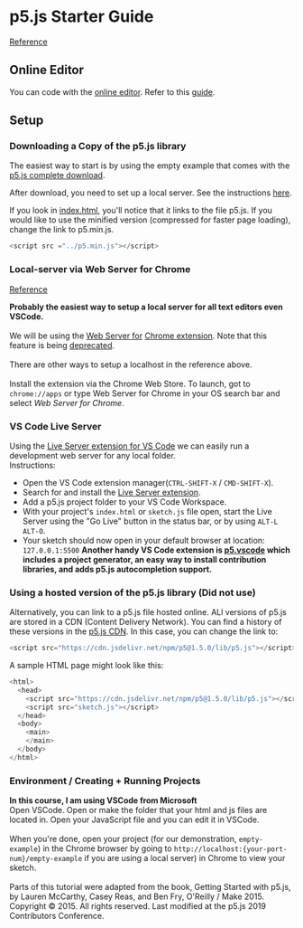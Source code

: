 # p5.js Starter Guide

[Reference](https://p5js.org/get-started/)

## Online Editor

You can code with the [online editor](https://editor.p5js.org/). Refer to this [guide](https://p5js.org/get-started/).

## Setup

### Downloading a Copy of the p5.js library

The easiest way to start is by using the empty example that comes with the [p5.js complete download](https://p5js.org/download/). </br>

After download, you need to set up a local server. See the instructions [here](https://github.com/processing/p5.js/wiki/Local-server). </br>

If you look in [index.html](empty-example/index.html), you'll notice that it links to the file p5.js. If you would like to use the minified version (compressed for faster page loading), change the link to p5.min.js.

```js
<script src ="../p5.min.js"></script>
```

### Local-server via Web Server for Chrome

[Reference](https://github.com/processing/p5.js/wiki/Local-server) </br>

**Probably the easiest way to setup a local server for all text editors even VSCode.** </br>
</br>
We will be using the [Web Server for](https://chrome.google.com/webstore/detail/web-server-for-chrome/ofhbbkphhbklhfoeikjpcbhemlocgigb/related) [Chrome extension](https://en.wikipedia.org/wiki/Google_Chrome_App). Note that this feature is being [deprecated](https://support.google.com/chrome/thread/174381169?visit_id=638099376104476002-4011439868&p=chrome_app_deprecation&rd=1). </br>
</br>
There are other ways to setup a localhost in the reference above. </br>
</br>
Install the extension via the Chrome Web Store. To launch, got to ```chrome://apps``` or type Web Server for Chrome in your OS search bar and select *Web Server for Chrome*.

### VS Code Live Server

Using the [Live Server extension for VS Code](https://marketplace.visualstudio.com/items?itemName=ritwickdey.LiveServer) we can easily run a development web server for any local folder. </br>
Instructions:

* Open the VS Code extension manager(```CTRL-SHIFT-X``` / ```CMD-SHIFT-X```).
* Search for and install the [Live Server extension](https://marketplace.visualstudio.com/items?itemName=ritwickdey.LiveServer).
* Add a p5.js project folder to your VS Code Workspace.
* With your project's ```index.html``` or   ```sketch.js``` file open, start the Live Server using the "Go Live" button in the status bar, or by using ```ALT-L``` ```ALT-O```.
* Your sketch should now open in your default browser at location: ```127.0.0.1:5500```
**Another handy VS Code extension is [p5.vscode](https://marketplace.visualstudio.com/items?itemName=samplavigne.p5-vscode) which includes a project generator, an easy way to install contribution libraries, and adds p5.js autocompletion support.**

### Using a hosted version of the p5.js library (Did not use)

Alternatively, you can link to a p5.js file hosted online. ALl versions of p5.js are stored in a CDN (Content Delivery Network). You can find a history of these versions in the [p5.js CDN](https://cdn.jsdelivr.net/npm/p5/lib/). In this case, you can change the link to:

```js
<script src="https://cdn.jsdelivr.net/npm/p5@1.5.0/lib/p5.js"></script>
```

A sample HTML page might look like this:

```js
<html>
  <head>
    <script src="https://cdn.jsdelivr.net/npm/p5@1.5.0/lib/p5.js"></script>
    <script src="sketch.js"></script>
  </head>
  <body>
    <main>
    </main>
  </body>
</html>
```

### Environment / Creating + Running Projects

**In this course, I am using VSCode from Microsoft** </br>
Open VSCode. Open or make the folder that your html and js files are located in. Open your JavaScript file and you can edit it in VSCode. </br>
</br>
When you're done, open your project (for our demonstration, ```empty-example```) in the Chrome browser by going to ```http://localhost:{your-port-num}/empty-example``` if you are using a local server) in Chrome to view your sketch. </br>
</br>
Parts of this tutorial were adapted from the book, Getting Started with p5.js, by Lauren McCarthy, Casey Reas, and Ben Fry, O'Reilly / Make 2015. Copyright © 2015. All rights reserved. Last modified at the p5.js 2019 Contributors Conference. </br>

